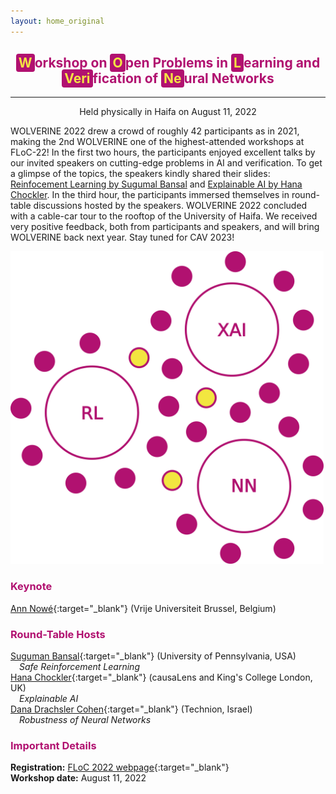 ```yaml
---
layout: home_original
---
```


<div class="header">
	<h2>
	<center><span style="background:#b11170;color:#f3e343;border-radius: 0.25rem;padding: 0.125rem 0.25rem">W</span><span style="color:#b11170">orkshop on</span> <span style="background:#b11170;color:#f3e343;border-radius: 0.25rem;padding: 0.125rem 0.25rem">O</span><span style="color:#b11170">pen Problems in</span> <span style="background:#b11170;color:#f3e343;border-radius: 0.25rem;padding: 0.125rem 0.25rem">L</span><span style="color:#b11170">earning and</span> <span style="background:#b11170;color:#f3e343;border-radius: 0.25rem;padding: 0.125rem 0.25rem">Veri</span><span style="color:#b11170">fication of</span> <span style="background:#b11170;color:#f3e343;border-radius: 0.25rem;padding: 0.125rem 0.25rem">Ne</span><span style="color:#b11170">ural Networks</span></center>
	</h2>
	<hr class="small">
	<p><center>Held physically in Haifa on August 11, 2022</center></p>
<!-- 	<span style="color:#b11170"><center><h3>Consider bringing a poster for the poster session!</h3></center></span> -->
</div>

WOLVERINE 2022 drew a crowd of roughly 42 participants as in 2021, making the 2nd WOLVERINE one of the highest-attended workshops at FLoC-22! In the first two hours, the participants enjoyed excellent talks by our invited speakers on cutting-edge problems in AI and verification. To get a glimpse of the topics, the speakers kindly shared their slides: <a href="resources/slides_wolverine_2022_suguman_bansal.pptx">Reinfocement Learning by Sugumal Bansal</a> and <a href="resources/slides_wolverine_2022_hana_chockler.pdf">Explainable AI by Hana Chockler</a>.
In the third hour, the participants immersed themselves in round-table discussions hosted by the speakers. WOLVERINE 2022 concluded with a cable-car tour to the rooftop of the University of Haifa.
We received very positive feedback, both from participants and speakers, and will bring WOLVERINE back next year. Stay tuned for CAV 2023! 

<div class="row">
<div class="col-md-6" markdown="1">

<img height="500px" class="center-block" src="resources/tables.png">

</div>
<div class="col-md-6" markdown="1">

### <span style="color:#b11170">Keynote</span>

[Ann Nowé](https://ai.vub.ac.be/team/ann-nowe/){:target="_blank"} (Vrije Universiteit Brussel, Belgium)

### <span style="color:#b11170">Round-Table Hosts</span>

[Suguman Bansal](https://suguman.github.io/){:target="_blank"} (University of Pennsylvania, USA)
<br />
&emsp;*Safe Reinforcement Learning*
<br />
[Hana Chockler](https://www.hanachockler.com/){:target="_blank"} (causaLens and King's College London, UK)
<br />
&emsp;*Explainable AI*
<br />
[Dana Drachsler Cohen](https://ddana.net.technion.ac.il/){:target="_blank"} (Technion, Israel)
<br />
&emsp;*Robustness of Neural Networks*

### <span style="color:#b11170">Important Details</span>

**Registration:** [FLoC 2022 webpage](https://www.floc2022.org/registration){:target="_blank"} 
<br />
**Workshop date:** August 11, 2022
